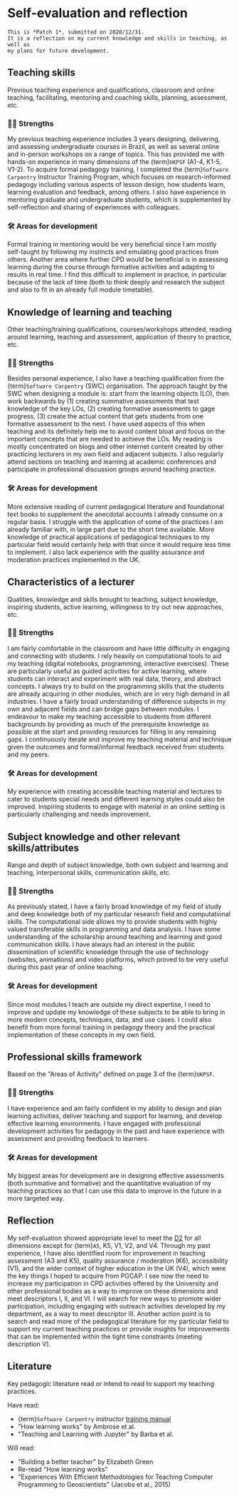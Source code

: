 # Self-evaluation and reflection

```{note}
This is *Patch 1*, submitted on 2020/12/31.
It is a reflection on my current knowledge and skills in teaching, as well as
my plans for future development.
```

## Teaching skills

Previous teaching experience and qualifications, classroom and online
teaching, facilitating, mentoring and coaching skills, planning, assessment,
etc.

### 💪🏽 Strengths

My previous teaching experience includes 3 years designing, delivering, and
assessing undergraduate courses in Brazil, as well as several online and
in-person workshops on a range of topics. This has provided me with hands-on
experience in many dimensions of the {term}`UKPSF` (A1-4, K1-5, V1-2). To
acquire formal pedagogy training, I completed the {term}`Software Carpentry`
Instructor Training Program, which focuses on research-informed pedagogy
including various aspects of lesson design, how students learn, learning
evaluation and feedback, among others. I also have experience in mentoring
graduate and undergraduate students, which is supplemented by self-reflection
and sharing of experiences with colleagues.

### 🛠️ Areas for development

Formal training in mentoring would be very beneficial since I am mostly
self-taught by following my instincts and emulating good practices from others.
Another area where further CPD would be beneficial is in assessing learning
during the course through formative activities and adapting to results in real
time. I find this difficult to implement in practice, in particular because of
the lack of time (both to think deeply and research the subject and also to fit
in an already full module timetable).

## Knowledge of learning and teaching

Other teaching/training qualifications, courses/workshops attended, reading
around learning, teaching and assessment, application of theory to practice,
etc.


### 💪🏽 Strengths

Besides personal experience, I also have a teaching qualification from the
{term}`Software Carpentry` (SWC) organisation. The approach taught by the SWC
when designing a module is: start from the learning objects (LO), then work
backwards by (1) creating summative assessments that test knowledge of the key
LOs, (2) creating formative assessments to gage progress, (3) create the actual
content that gets students from one formative assessment to the next. I have
used aspects of this when teaching and its definitely help me to avoid content
bloat and focus on the important concepts that are needed to achieve the LOs.
My reading is mostly concentrated on blogs and other internet content created
by other practicing lecturers in my own field and adjacent subjects. I also
regularly attend sections on teaching and learning at academic conferences and
participate in professional discussion groups around teaching practice.

### 🛠️ Areas for development

More extensive reading of current pedagogical literature and foundational text
books to supplement the anecdotal accounts I already consume on a regular
basis. I struggle with the application of some of the practices I am already
familiar with, in large part due to the short time available. More knowledge of
practical applications of pedagogical techniques to my particular field would
certainly help with that since it would require less time to implement. I also
lack experience with the quality assurance and moderation practices implemented
in the UK.


## Characteristics of a lecturer

Qualities, knowledge and skills brought to teaching, subject knowledge,
inspiring students, active learning, willingness to try out new approaches,
etc.

### 💪🏽 Strengths

I am fairly comfortable in the classroom and have little difficulty in engaging
and connecting with students. I rely heavily on computational tools to aid my
teaching (digital notebooks, programming, interactive exercises). These are
particularly useful as guided activities for active learning, where students
can interact and experiment with real data, theory, and abstract concepts. I
always try to build on the programming skills that the students are already
acquiring in other modules, which are in very high demand in all industries. I
have a fairly broad understanding of difference subjects in my own and adjacent
fields and can bridge gaps between modules. I endeavour to make my teaching
accessible to students from different backgrounds by providing as much of the
prerequisite knowledge as possible at the start and providing resources for
filling in any remaining gaps. I continuously iterate and improve my teaching
material and technique given the outcomes and formal/informal feedback received
from students and my peers.

### 🛠️ Areas for development

My experience with creating accessible teaching material and lectures to cater
to students special needs and different learning styles could also be improved.
Inspiring students to engage with material in an online setting is particularly
challenging and needs improvement.

## Subject knowledge and other relevant skills/attributes

Range and depth of subject knowledge, both own subject and learning and
teaching, interpersonal skills, communication skills, etc.

### 💪🏽 Strengths

As previously stated, I have a fairly broad knowledge of my field of study and
deep knowledge both of my particular research field and computational skills.
The computational side allows my to provide students with highly valued
transferable skills in programming and data analysis. I have some understanding
of the scholarship around teaching and learning and good communication skills.
I have always had an interest in the public dissemination of scientific
knowledge through the use of technology (websites, animations) and video
platforms, which proved to be very useful during this past year of online
teaching.

### 🛠️ Areas for development

Since most modules I teach are outside my direct expertise, I need to improve
and update my knowledge of these subjects to be able to bring in more modern
concepts, techniques, data, and use cases. I could also benefit from more
formal training in pedagogy theory and the practical implementation of these
concepts in my own field.


## Professional skills framework

Based on the "Areas of Activity" defined on page 3 of the {term}`UKPSF`.

### 💪🏽 Strengths

I have experience and am fairly confident in my ability to design and plan
learning activities, deliver teaching and support for learning, and develop
effective learning environments. I have engaged with professional development
activities for pedagogy in the past and have experience with assessment and
providing feedback to learners.

### 🛠️ Areas for development

My biggest areas for development are in designing effective assessments (both
summative and formative) and the quantitative evaluation of my teaching
practices so that I can use this data to improve in the future in a more
targeted way.

## Reflection

My self-evaluation showed appropriate level to meet the [D2](d2) for all
dimensions except for {term}`A5`, K5, V1, V2, and V4. Through my past
experience, I have also identified room for improvement in teaching assessment
(A3 and K5), quality assurance / moderation (K6), accessibility (V1), and the
wider context of higher education in the UK (V4), which were the key things I
hoped to acquire from PGCAP. I see now the need to increase my participation in
CPD activities offered by the University and other professional bodies as a way
to improve on these dimensions and meet descriptors I, II, and VI. I will
search for new ways to promote wider participation, including engaging with
outreach activities developed by my department, as a way to meet descriptor
III. Another action point is to search and read more of the pedagogical
literature for my particular field to support my current teaching practices or
provide insights for improvements that can be implemented within the tight time
constraints (meeting description V).

## Literature

Key pedagogic literature read or intend to read to support my teaching
practices.

Have read:

* {term}`Software Carpentry` instructor [training manual](https://carpentries.github.io/instructor-training/)
* "How learning works" by Ambrose et al.
* "Teaching and Learning with Jupyter" by Barba et al.

Will read:

* "Building a better teacher" by Elizabeth Green
* Re-read "How learning works"
* "Experiences With Efficient Methodologies for Teaching Computer Programming
  to Geoscientists" (Jacobs et al., 2015)
